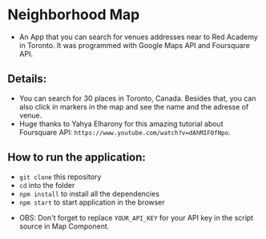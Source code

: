 # Neighborhood Map

- An App that you can search for venues addresses near to
Red Academy in Toronto. It was programmed with Google Maps API
and Foursquare API.

## Details:

- You can search for 30 places in Toronto, Canada. Besides that, you
can also click in markers in the map and see the name and the adresse
of venue.
- Huge thanks to Yahya Elharony for this amazing tutorial about
Foursquare API: `https://www.youtube.com/watch?v=dAhMIF0fNpo`.

## How to run the application:

- `git clone` this repository
- `cd` into the folder
- `npm install` to install all the dependencies
- `npm start` to start application in the browser

* OBS: Don't forget to replace `YOUR_API_KEY` for your API key
in the script source in Map Component.
